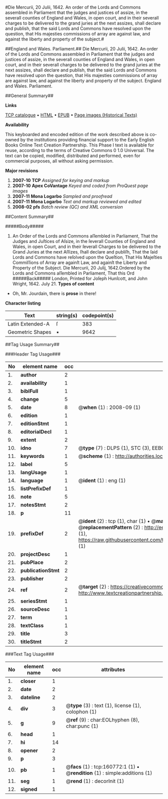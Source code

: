 #Die Mercurii, 20 Julii, 1642. An order of the Lords and Commons assembled in Parliament that the judges and justices of assize, in the severall counties of England and Wales, in open court, and in their severall charges to be delivered to the grand juries at the next assizes, shall declare and publish, that the said Lords and Commons have resolved upon the question, that His majesties commissions of array are against law, and against the liberty and property of the subject.#

##England and Wales. Parliament.##
Die Mercurii, 20 Julii, 1642. An order of the Lords and Commons assembled in Parliament that the judges and justices of assize, in the severall counties of England and Wales, in open court, and in their severall charges to be delivered to the grand juries at the next assizes, shall declare and publish, that the said Lords and Commons have resolved upon the question, that His majesties commissions of array are against law, and against the liberty and property of the subject.
England and Wales. Parliament.

##General Summary##

**Links**

[TCP catalogue](http://www.ota.ox.ac.uk/tcp/)  • 
[HTML](http://tei.it.ox.ac.uk/tcp/Texts-HTML/free/A82/A82944.html)  • 
[EPUB](http://tei.it.ox.ac.uk/tcp/Texts-EPUB/free/A82/A82944.epub) • 
[Page images (Historical Texts)](https://data.historicaltexts.jisc.ac.uk/view?pubId=eebo-99869648e&pageId=eebo-99869648e-160772-1)

**Availability**

This keyboarded and encoded edition of the
	       work described above is co-owned by the institutions
	       providing financial support to the Early English Books
	       Online Text Creation Partnership. This Phase I text is
	       available for reuse, according to the terms of Creative
	       Commons 0 1.0 Universal. The text can be copied,
	       modified, distributed and performed, even for
	       commercial purposes, all without asking permission.

**Major revisions**

1. __2007-10__ __TCP__ *Assigned for keying and markup*
1. __2007-10__ __Apex CoVantage__ *Keyed and coded from ProQuest page images*
1. __2007-11__ __Mona Logarbo__ *Sampled and proofread*
1. __2007-11__ __Mona Logarbo__ *Text and markup reviewed and edited*
1. __2008-02__ __pfs__ *Batch review (QC) and XML conversion*

##Content Summary##

#####Body#####

1. An Order of the Lords and Commons aſſembled in Parliament, That the Judges and Juſtices of Aſsize, in the ſeverall Counties of England and Wales, in open Court, and in their ſeverall Charges to be delivered to the Grand Juries at the next Aſſizes, ſhall declare and publiſh, That the ſaid Lords and Commons have reſolved upon the Queſtion, That His Majeſties Commiſſions of Array are againſt Law, and againſt the Liberty and Property of the Subject.
Die Mercurii, 20 Julij, 1642.Ordered by the Lords and Commons aſſembled in Parliament, That this Ord
#####Back#####
London, Printed for Joſeph Hunſcott, and John Wright, 1642. July 21.
**Types of content**

  * Oh, Mr. Jourdain, there is **prose** in there!

**Character listing**


|Text|string(s)|codepoint(s)|
|---|---|---|
|Latin Extended-A|ſ|383|
|Geometric Shapes|▪|9642|

##Tag Usage Summary##

###Header Tag Usage###

|No|element name|occ|attributes|
|---|---|---|---|
|1.|__author__|2||
|2.|__availability__|1||
|3.|__biblFull__|1||
|4.|__change__|5||
|5.|__date__|8| @__when__ (1) : 2008-09 (1)|
|6.|__edition__|1||
|7.|__editionStmt__|1||
|8.|__editorialDecl__|1||
|9.|__extent__|2||
|10.|__idno__|7| @__type__ (7) : DLPS (1), STC (3), EEBO-CITATION (1), PROQUEST (1), VID (1)|
|11.|__keywords__|1| @__scheme__ (1) : http://authorities.loc.gov/ (1)|
|12.|__label__|5||
|13.|__langUsage__|1||
|14.|__language__|1| @__ident__ (1) : eng (1)|
|15.|__listPrefixDef__|1||
|16.|__note__|5||
|17.|__notesStmt__|2||
|18.|__p__|11||
|19.|__prefixDef__|2| @__ident__ (2) : tcp (1), char (1)  •  @__matchPattern__ (2) : ([0-9\-]+):([0-9IVX]+) (1), (.+) (1)  •  @__replacementPattern__ (2) : http://eebo.chadwyck.com/downloadtiff?vid=$1&page=$2 (1), https://raw.githubusercontent.com/textcreationpartnership/Texts/master/tcpchars.xml#$1 (1)|
|20.|__projectDesc__|1||
|21.|__pubPlace__|2||
|22.|__publicationStmt__|2||
|23.|__publisher__|2||
|24.|__ref__|2| @__target__ (2) : https://creativecommons.org/publicdomain/zero/1.0/ (1), http://www.textcreationpartnership.org/docs/. (1)|
|25.|__seriesStmt__|1||
|26.|__sourceDesc__|1||
|27.|__term__|1||
|28.|__textClass__|1||
|29.|__title__|3||
|30.|__titleStmt__|2||


###Text Tag Usage###

|No|element name|occ|attributes|
|---|---|---|---|
|1.|__closer__|1||
|2.|__date__|2||
|3.|__dateline__|2||
|4.|__div__|3| @__type__ (3) : text (1), license (1), colophon (1)|
|5.|__g__|9| @__ref__ (9) : char:EOLhyphen (8), char:punc (1)|
|6.|__head__|1||
|7.|__hi__|14||
|8.|__opener__|2||
|9.|__p__|3||
|10.|__pb__|1| @__facs__ (1) : tcp:160772:1 (1)  •  @__rendition__ (1) : simple:additions (1)|
|11.|__seg__|1| @__rend__ (1) : decorInit (1)|
|12.|__signed__|1||
